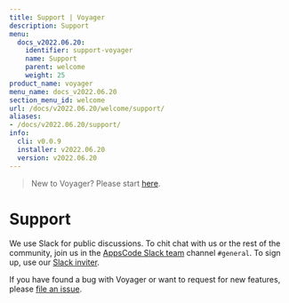 ```yaml
---
title: Support | Voyager
description: Support
menu:
  docs_v2022.06.20:
    identifier: support-voyager
    name: Support
    parent: welcome
    weight: 25
product_name: voyager
menu_name: docs_v2022.06.20
section_menu_id: welcome
url: /docs/v2022.06.20/welcome/support/
aliases:
- /docs/v2022.06.20/support/
info:
  cli: v0.0.9
  installer: v2022.06.20
  version: v2022.06.20
---
```


> New to Voyager? Please start [here](/docs/v2022.06.20/concepts/overview).

# Support

We use Slack for public discussions. To chit chat with us or the rest of the community, join us in the [AppsCode Slack team](https://appscode.slack.com/messages/C0XQFLGRM/details/) channel `#general`. To sign up, use our [Slack inviter](https://slack.appscode.com/).

If you have found a bug with Voyager or want to request for new features, please [file an issue](https://github.com/voyagermesh/voyager/issues/new).

